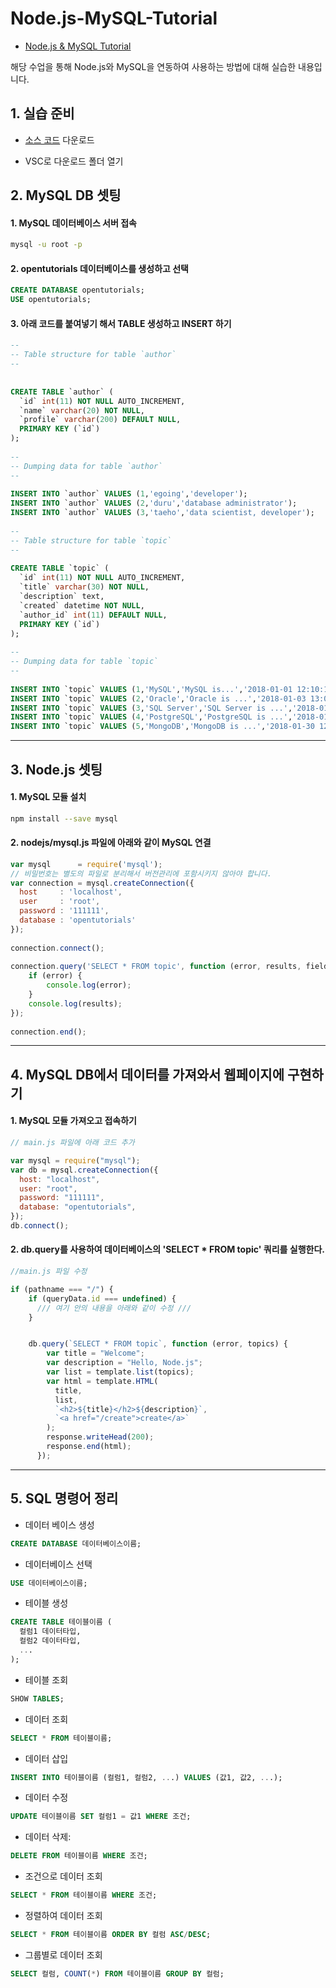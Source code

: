 # Node.js-MySQL-Tutorial
- [Node.js & MySQL Tutorial](https://opentutorials.org/module/3560)

해당 수업을 통해 Node.js와 MySQL을 연동하여 사용하는 방법에 대해 실습한 내용입니다.

## 1. 실습 준비

-  [소스 코드](https://github.com/web-n/node.js-mysql/releases/tag/1) 다운로드

- VSC로 다운로드 폴더 열기

## 2. MySQL DB 셋팅

#### 1. MySQL 데이터베이스 서버 접속
```bash
mysql -u root -p
```

#### 2. opentutorials 데이터베이스를 생성하고 선택
```sql
CREATE DATABASE opentutorials;
USE opentutorials;
```

#### 3. 아래 코드를 붙여넣기 해서 TABLE 생성하고 INSERT 하기
```sql
--
-- Table structure for table `author`
--
 
 
CREATE TABLE `author` (
  `id` int(11) NOT NULL AUTO_INCREMENT,
  `name` varchar(20) NOT NULL,
  `profile` varchar(200) DEFAULT NULL,
  PRIMARY KEY (`id`)
);
 
--
-- Dumping data for table `author`
--
 
INSERT INTO `author` VALUES (1,'egoing','developer');
INSERT INTO `author` VALUES (2,'duru','database administrator');
INSERT INTO `author` VALUES (3,'taeho','data scientist, developer');
 
--
-- Table structure for table `topic`
--
 
CREATE TABLE `topic` (
  `id` int(11) NOT NULL AUTO_INCREMENT,
  `title` varchar(30) NOT NULL,
  `description` text,
  `created` datetime NOT NULL,
  `author_id` int(11) DEFAULT NULL,
  PRIMARY KEY (`id`)
);
 
--
-- Dumping data for table `topic`
--
 
INSERT INTO `topic` VALUES (1,'MySQL','MySQL is...','2018-01-01 12:10:11',1);
INSERT INTO `topic` VALUES (2,'Oracle','Oracle is ...','2018-01-03 13:01:10',1);
INSERT INTO `topic` VALUES (3,'SQL Server','SQL Server is ...','2018-01-20 11:01:10',2);
INSERT INTO `topic` VALUES (4,'PostgreSQL','PostgreSQL is ...','2018-01-23 01:03:03',3);
INSERT INTO `topic` VALUES (5,'MongoDB','MongoDB is ...','2018-01-30 12:31:03',1);
```

---

## 3. Node.js 셋팅

#### 1. MySQL 모듈 설치
```bash
npm install --save mysql
```

#### 2. nodejs/mysql.js 파일에 아래와 같이 MySQL 연결
```jsx
var mysql      = require('mysql');
// 비밀번호는 별도의 파일로 분리해서 버전관리에 포함시키지 않아야 합니다. 
var connection = mysql.createConnection({
  host     : 'localhost',
  user     : 'root',
  password : '111111',
  database : 'opentutorials'
});
  
connection.connect();
  
connection.query('SELECT * FROM topic', function (error, results, fields) {
    if (error) {
        console.log(error);
    }
    console.log(results);
});
  
connection.end();
```

---

## 4. MySQL DB에서 데이터를 가져와서 웹페이지에 구현하기

#### 1. MySQL 모듈 가져오고 접속하기
```jsx
// main.js 파일에 아래 코드 추가

var mysql = require("mysql");
var db = mysql.createConnection({
  host: "localhost",
  user: "root",
  password: "111111",
  database: "opentutorials",
});
db.connect();
```

#### 2. db.query를 사용하여 데이터베이스의 'SELECT * FROM topic' 쿼리를 실행한다.
```jsx
//main.js 파일 수정

if (pathname === "/") {
    if (queryData.id === undefined) {
      /// 여기 안의 내용을 아래와 같이 수정 /// 
    }


    db.query(`SELECT * FROM topic`, function (error, topics) {
        var title = "Welcome";
        var description = "Hello, Node.js";
        var list = template.list(topics);
        var html = template.HTML(
          title,
          list,
          `<h2>${title}</h2>${description}`,
          `<a href="/create">create</a>`
        );
        response.writeHead(200);
        response.end(html);
      });
```

---

## 5. SQL 명령어 정리

- 데이터 베이스 생성
```sql
CREATE DATABASE 데이터베이스이름;
```

- 데이터베이스 선택
```sql
USE 데이터베이스이름;
```

- 테이블 생성
```sql
CREATE TABLE 테이블이름 (
  컬럼1 데이터타입,
  컬럼2 데이터타입,
  ...
);
```

- 테이블 조회
```sql
SHOW TABLES;
```

- 데이터 조회
```sql
SELECT * FROM 테이블이름;
```

- 데이터 삽입
```sql
INSERT INTO 테이블이름 (컬럼1, 컬럼2, ...) VALUES (값1, 값2, ...);
```

- 데이터 수정

```sql
UPDATE 테이블이름 SET 컬럼1 = 값1 WHERE 조건;
```

- 데이터 삭제:
```sql
DELETE FROM 테이블이름 WHERE 조건;
```

- 조건으로 데이터 조회
```sql
SELECT * FROM 테이블이름 WHERE 조건;
```

- 정렬하여 데이터 조회
```sql
SELECT * FROM 테이블이름 ORDER BY 컬럼 ASC/DESC;
```

- 그룹별로 데이터 조회
```sql
SELECT 컬럼, COUNT(*) FROM 테이블이름 GROUP BY 컬럼;
```

